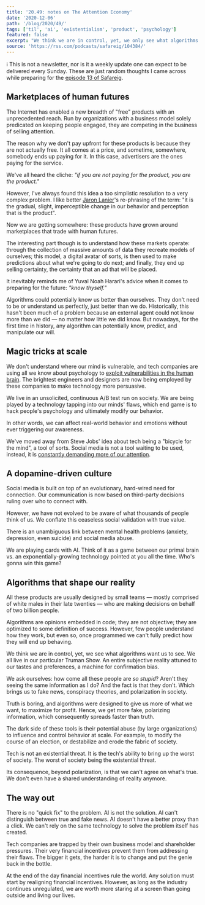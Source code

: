 ```yaml
---
title: '20.49: notes on The Attention Economy'
date: '2020-12-06'
path: '/blog/2020/49/'
tags: ['til', 'ai', 'existentialism', 'product', 'psychology']
featured: false
excerpt: "We think we are in control, yet, we only see what algorithms want us to see. But algorithms are not objective, they are just opinions embedded in code. Which begs the question: who's in the driver's seat of our lives?"
source: 'https://rss.com/podcasts/safareig/104384/'
---
```


ℹ️ This is not a newsletter, nor is it a weekly update one can expect to be delivered every Sunday. These are just random thoughts I came across while preparing for the [episode 13 of Safareig](https://rss.com/podcasts/safareig/104384/).

## Marketplaces of human futures

The Internet has enabled a new breadth of "free" products with an unprecedented reach. Run by organizations with a business model solely predicated on keeping people engaged, they are competing in the business of selling attention.

The reason why we don't pay upfront for these products is because they are not actually free. It all comes at a price, and sometime, somewhere, somebody ends up paying for it. In this case, advertisers are the ones paying for the service.

We've all heard the cliche: _"if you are not paying for the product, you are the product."_

However, I've always found this idea a too simplistic resolution to a very complex problem. I like better [Jaron Lanier](https://en.wikipedia.org/wiki/Jaron_Lanier)'s re-phrasing of the term: "it is the gradual, slight, imperceptible change in our behavior and perception that is the product".

Now we are getting somewhere: these products have grown around marketplaces that trade with human futures.

The interesting part though is to understand how these markets operate: through the collection of massive amounts of data they recreate models of ourselves; this model, a digital avatar of sorts, is then used to make predictions about what we're going to do next; and finally, they end up selling certainty, the certainty that an ad that will be placed.

It inevitably reminds me of Yuval Noah Harari's advice when it comes to preparing for the future: _"know thyself."_

Algorithms could potentially know us better than ourselves. They don't need to be or understand us perfectly, just better than we do. Historically, this hasn't been much of a problem because an external agent could not know more than we did — no matter how little we did know. But nowadays, for the first time in history, any algorithm can potentially know, predict, and manipulate our will.

## Magic tricks at scale

We don't understand where our mind is vulnerable, and tech companies are using all we know about psychology to [exploit vulnerabilities in the human brain](/blog/2020/hooked). The brightest engineers and designers are now being employed by these companies to make technology more persuasive.

We live in an unsolicited, continuous A/B test run on society. We are being played by a technology tapping into our minds' flaws, which end game is to hack people's psychology and ultimately modify our behavior.

In other words, we can affect real-world behavior and emotions without ever triggering our awareness.

We've moved away from Steve Jobs' idea about tech being a "bicycle for the mind", a tool of sorts. Social media is not a tool waiting to be used, instead, it is [constantly demanding more of our attention](/blog/2019/attention-deprived).

## A dopamine-driven culture

Social media is built on top of an evolutionary, hard-wired need for connection. Our communication is now based on third-party decisions ruling over who to connect with.

However, we have not evolved to be aware of what thousands of people think of us. We conflate this ceaseless social validation with true value.

There is an unambiguous link between mental health problems (anxiety, depression, even suicide) and social media abuse.

We are playing cards with AI. Think of it as a game between our primal brain vs. an exponentially-growing technology pointed at you all the time. Who's gonna win this game?

## Algorithms that shape our reality

All these products are usually designed by small teams — mostly comprised of white males in their late twenties — who are making decisions on behalf of two billion people.

Algorithms are opinions embedded in code; they are not objective; they are optimized to some definition of success. However, few people understand how they work, but even so, once programmed we can't fully predict how they will end up behaving.

We think we are in control, yet, we see what algorithms want us to see. We all live in our particular Truman Show. An entire subjective reality attuned to our tastes and preferences, a machine for confirmation bias.

We ask ourselves: how come all these people are _so stupid_? Aren't they seeing the same information as I do? And the fact is that they don't. Which brings us to fake news, conspiracy theories, and polarization in society.

Truth is boring, and algorithms were designed to give us more of what we want, to maximize for profit. Hence, we get more fake, polarizing information, which consequently spreads faster than truth.

The dark side of these tools is their potential abuse (by large organizations) to influence and control behavior at scale. For example, to modify the course of an election, or destabilize and erode the fabric of society.

Tech is not an existential threat. It is the tech's ability to bring up the worst of society. The worst of society being the existential threat.

Its consequence, beyond polarization, is that we can't agree on what's true. We don't even have a shared understanding of reality anymore.

## The way out

There is no "quick fix" to the problem. AI is not the solution. AI can't distinguish between true and fake news. AI doesn't have a better proxy than a click. We can't rely on the same technology to solve the problem itself has created.

Tech companies are trapped by their own business model and shareholder pressures. Their very financial incentives prevent them from addressing their flaws. The bigger it gets, the harder it is to change and put the genie back in the bottle.

At the end of the day financial incentives rule the world. Any solution must start by realigning financial incentives. However, as long as the industry continues unregulated, we are worth more staring at a screen than going outside and living our lives.
